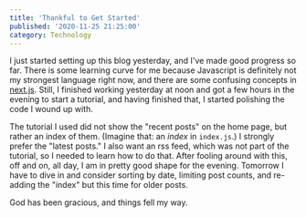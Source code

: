 ```yaml
---
title: 'Thankful to Get Started'
published: '2020-11-25 21:25:00'
category: Technology
---
```


I just started setting up this blog yesterday, and I've made good progress so far.  There is some learning curve for me because Javascript is definitely not my strongest language right now, and there are some confusing concepts in [next.js](https://nextjs.org/).  Still, I finished working yesterday at noon and got a few hours in the evening to start a tutorial, and having finished that, I started polishing the code I wound up with.

The tutorial I used did not show the "recent posts" on the home page, but rather an index of them.  (Imagine that: an _index_ in `index.js`.)  I strongly prefer the "latest posts."  I also want an rss feed, which was not part of the tutorial, so I needed to learn how to do that.  After fooling around with this, off and on, all day, I am in pretty good shape for the evening.  Tomorrow I have to dive in and consider sorting by date, limiting post counts, and re-adding the "index" but this time for older posts.

God has been gracious, and things fell my way.
